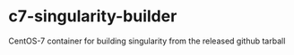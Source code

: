 # c7-singularity-builder
CentOS-7 container for building singularity from the released github tarball

